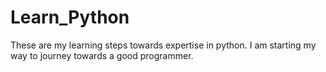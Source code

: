 # Learn_Python
These are my learning steps towards expertise in python. I am starting my way to journey towards a good programmer. 
